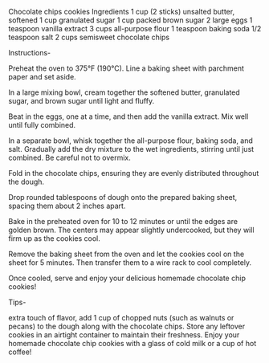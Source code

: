 Chocolate chips cookies
Ingredients
1 cup (2 sticks) unsalted butter, softened
1 cup granulated sugar
1 cup packed brown sugar
2 large eggs
1 teaspoon vanilla extract
3 cups all-purpose flour
1 teaspoon baking soda
1/2 teaspoon salt
2 cups semisweet chocolate chips


Instructions-

Preheat the oven to 375°F (190°C). Line a baking sheet with parchment paper and set aside.

In a large mixing bowl, cream together the softened butter, granulated sugar, and brown sugar until light and fluffy.

Beat in the eggs, one at a time, and then add the vanilla extract. Mix well until fully combined.

In a separate bowl, whisk together the all-purpose flour, baking soda, and salt. Gradually add the dry mixture to the wet ingredients, stirring until just combined. Be careful not to overmix.

Fold in the chocolate chips, ensuring they are evenly distributed throughout the dough.

Drop rounded tablespoons of dough onto the prepared baking sheet, spacing them about 2 inches apart.

Bake in the preheated oven for 10 to 12 minutes or until the edges are golden brown. The centers may appear slightly undercooked, but they will firm up as the cookies cool.

Remove the baking sheet from the oven and let the cookies cool on the sheet for 5 minutes. Then transfer them to a wire rack to cool completely.

Once cooled, serve and enjoy your delicious homemade chocolate chip cookies!

Tips-

extra touch of flavor, add 1 cup of chopped nuts (such as walnuts or pecans) to the dough along with the chocolate chips.
Store any leftover cookies in an airtight container to maintain their freshness.
Enjoy your homemade chocolate chip cookies with a glass of cold milk or a cup of hot coffee!
